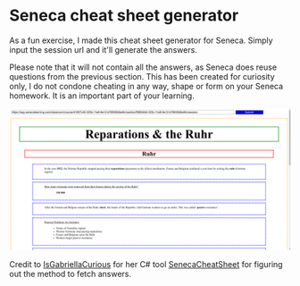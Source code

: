 # Seneca cheat sheet generator

As a fun exercise, I made this cheat sheet generator for Seneca. Simply input the session url and it'll generate  the
answers.

Please note that it will not contain all the answers, as Seneca does reuse questions from the previous section.
This has been created for curiosity only, I do not condone cheating in any way, shape or form on your Seneca homework.
It is an important part of your learning.

![Example of generated answers](example.png)

Credit to [IsGabriellaCurious](https://github.com/IsGabriellaCurious) for her C# tool
[SenecaCheatSheet](https://github.com/IsGabriellaCurious/SenecaCheatSheet) for figuring out the method to fetch answers.
